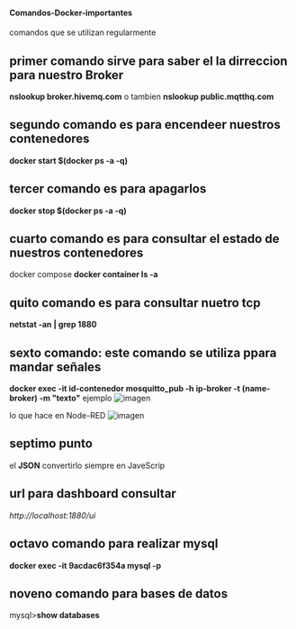 #### Comandos-Docker-importantes
comandos que se utilizan regularmente

## primer comando sirve para saber el la dirreccion para nuestro Broker
**nslookup broker.hivemq.com**         o tambien
**nslookup public.mqtthq.com**

## segundo comando es para encendeer nuestros contenedores
**docker start $(docker ps -a -q)**

## tercer comando es para apagarlos
**docker stop $(docker ps -a -q)**

## cuarto comando es para consultar el estado de nuestros contenedores
docker compose
**docker container ls -a**

## quito comando es para consultar nuetro tcp
**netstat -an | grep 1880**

## sexto comando: este comando se utiliza ppara mandar señales
**docker exec -it id-contenedor mosquitto_pub -h ip-broker -t (name-broker) -m "texto"**
ejemplo 
![imagen](https://github.com/URIEL0ARTURO0DOMINGUEZ0VELAZQUEZ/Comandos-Docker-importantes/assets/136390705/edb122bb-48af-4297-af13-219e9b899ac0)

lo que hace en Node-RED
![imagen](https://github.com/URIEL0ARTURO0DOMINGUEZ0VELAZQUEZ/Comandos-Docker-importantes/assets/136390705/07a58614-57be-4449-80ad-6ba8108e8f76)

## septimo punto 
el **JSON** convertirlo siempre en JaveScrip 

## url para dashboard consultar
*http://localhost:1880/ui*

## octavo comando para realizar mysql
**docker exec -it 9acdac6f354a mysql -p**
## noveno comando para bases de datos 
mysql>**show databases**



